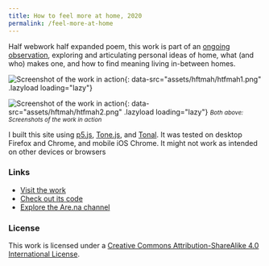 ```yaml
---
title: How to feel more at home, 2020
permalink: /feel-more-at-home
---
```

Half webwork half expanded poem, this work is part of an [ongoing observation](https://www.are.na/francesco-imola-2o2ng4qooxm/how-to-feel-more-at-home), exploring and articulating personal ideas of home, what (and who) makes one, and how to find meaning living in-between homes.

![Screenshot of the work in action](){: data-src="assets/hftmah/htfmah1.png" .lazyload loading="lazy"}

![Screenshot of the work in action](){: data-src="assets/hftmah/htfmah2.png" .lazyload loading="lazy"}
<small>_Both above: Screenshots of the work in action_</small>

I built this site using [p5.js](https://p5js.org/), [Tone.js](https://tonejs.github.io/), and [Tonal](https://github.com/tonaljs/tonal). It was tested on desktop Firefox and Chrome, and mobile iOS Chrome. It might not work as intended on other devices or browsers

### Links

* [Visit the work](https://francescoimola.github.io/htfmat/)<br> 
* [Check out its code](https://github.com/francescoimola/htfmat)<br> 
* [Explore the Are.na channel](https://www.are.na/francesco-imola-2o2ng4qooxm/how-to-feel-more-at-home)

### License

This work is licensed under a <a rel="license" href="http://creativecommons.org/licenses/by-sa/4.0/">Creative Commons Attribution-ShareAlike 4.0 International License</a>.
